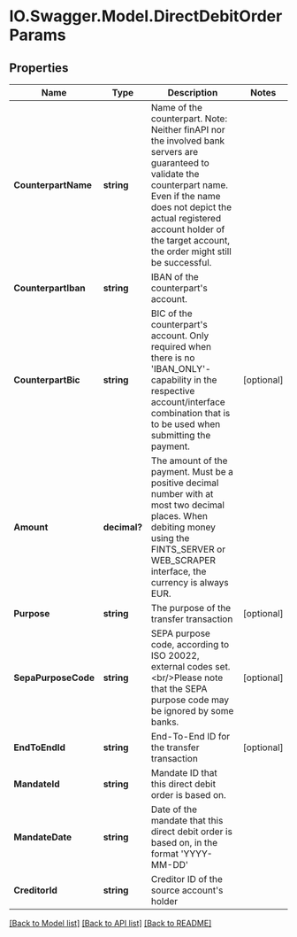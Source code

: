 # IO.Swagger.Model.DirectDebitOrderParams
## Properties

Name | Type | Description | Notes
------------ | ------------- | ------------- | -------------
**CounterpartName** | **string** | Name of the counterpart. Note: Neither finAPI nor the involved bank servers are guaranteed to validate the counterpart name. Even if the name does not depict the actual registered account holder of the target account, the order might still be successful. | 
**CounterpartIban** | **string** | IBAN of the counterpart&#39;s account. | 
**CounterpartBic** | **string** | BIC of the counterpart&#39;s account. Only required when there is no &#39;IBAN_ONLY&#39;-capability in the respective account/interface combination that is to be used when submitting the payment. | [optional] 
**Amount** | **decimal?** | The amount of the payment. Must be a positive decimal number with at most two decimal places. When debiting money using the FINTS_SERVER or WEB_SCRAPER interface, the currency is always EUR. | 
**Purpose** | **string** | The purpose of the transfer transaction | [optional] 
**SepaPurposeCode** | **string** | SEPA purpose code, according to ISO 20022, external codes set.&lt;br/&gt;Please note that the SEPA purpose code may be ignored by some banks. | [optional] 
**EndToEndId** | **string** | End-To-End ID for the transfer transaction | [optional] 
**MandateId** | **string** | Mandate ID that this direct debit order is based on. | 
**MandateDate** | **string** | Date of the mandate that this direct debit order is based on, in the format &#39;YYYY-MM-DD&#39; | 
**CreditorId** | **string** | Creditor ID of the source account&#39;s holder | 

[[Back to Model list]](../README.md#documentation-for-models) [[Back to API list]](../README.md#documentation-for-api-endpoints) [[Back to README]](../README.md)

